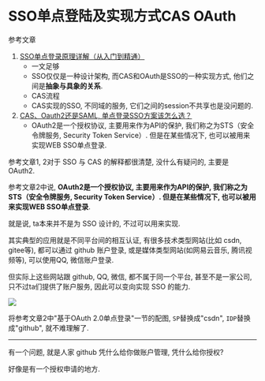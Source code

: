 # SSO单点登陆及实现方式CAS OAuth

参考文章

1. [SSO单点登录原理详解（从入门到精通）](https://blog.csdn.net/qq1225308337/article/details/119040742)
    - 一文足够
    - SSO仅仅是一种设计架构, 而CAS和OAuth是SSO的一种实现方式, 他们之间是**抽象与具象的关系**. 
    - CAS流程
    - CAS实现的SSO, 不同域的服务, 它们之间的session不共享也是没问题的. 
2. [CAS、Oauth2还是SAML, 单点登录SSO方案该怎么选？](https://zhuanlan.zhihu.com/p/560667961)
    - OAuth2是一个授权协议, 主要用来作为API的保护, 我们称之为STS（安全令牌服务, Security Token Service）. 但是在某些情况下, 也可以被用来实现WEB SSO单点登录. 

参考文章1, 2对于 SSO 与 CAS 的解释都很清楚, 没什么有疑问的, 主要是 OAuth2.

参考文章2中说, **OAuth2是一个授权协议, 主要用来作为API的保护, 我们称之为STS（安全令牌服务, Security Token Service）. 但是在某些情况下, 也可以被用来实现WEB SSO单点登录**. 

就是说, ta本来并不是为 SSO 设计的, 不过可以用来实现.

其实典型的应用就是不同平台间的相互认证, 有很多技术类型网站(比如 csdn, gitee等), 都可以通过 github 账户登录, 或是媒体类型网站(如网易云音乐, 腾讯视频等), 可以使用QQ, 微信账户登录.

但实际上这些网站跟 github, QQ, 微信, 都不属于同一个平台, 甚至不是一家公司, 只不过ta们提供了账户服务, 因此可以变向实现 SSO 的能力.

![](https://gitee.com/generals-space/gitimg/raw/master/2023/dfda6a2886759ba49ddbf7c497f1a306.png)

将参考文章2中"基于OAuth 2.0单点登录"一节的配图, `SP`替换成"csdn", `IDP`替换成"github", 就不难理解了.

------

有一个问题, 就是人家 github 凭什么给你做账户管理, 凭什么给你授权?

好像是有一个授权申请的地方.
